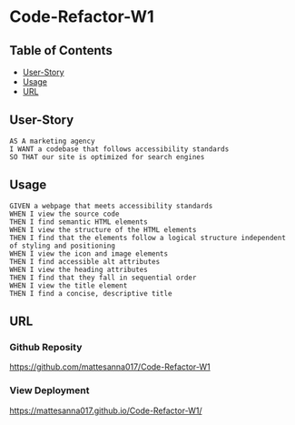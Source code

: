 # Code-Refactor-W1

## Table of Contents
- [User-Story](#user-story)
- [Usage](#usage)
- [URL](#URL)



## User-Story

```
AS A marketing agency
I WANT a codebase that follows accessibility standards
SO THAT our site is optimized for search engines
```

## Usage

```
GIVEN a webpage that meets accessibility standards
WHEN I view the source code
THEN I find semantic HTML elements
WHEN I view the structure of the HTML elements
THEN I find that the elements follow a logical structure independent of styling and positioning
WHEN I view the icon and image elements
THEN I find accessible alt attributes
WHEN I view the heading attributes
THEN I find that they fall in sequential order
WHEN I view the title element
THEN I find a concise, descriptive title
```

## URL
### Github Reposity
https://github.com/mattesanna017/Code-Refactor-W1
### View Deployment
https://mattesanna017.github.io/Code-Refactor-W1/